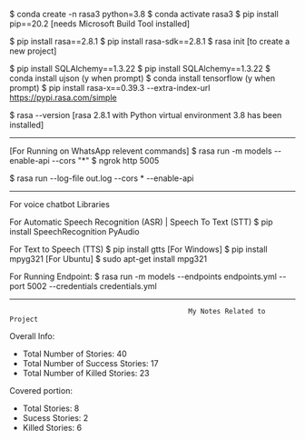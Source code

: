 $ conda create -n rasa3 python=3.8
$ conda activate rasa3
$ pip install pip==20.2
[needs Microsoft Build Tool installed]

$ pip install rasa==2.8.1
$ pip install rasa-sdk==2.8.1
$ rasa init [to create a new project]

$ pip install SQLAlchemy==1.3.22
$ pip install SQLAlchemy==1.3.22
$ conda install ujson (y when prompt)
$ conda install tensorflow (y when prompt)
$ pip install rasa-x==0.39.3 --extra-index-url https://pypi.rasa.com/simple

$ rasa --version
[rasa 2.8.1 with Python virtual environment 3.8 has been installed]

---------------------------------------------------------------------------------------------
[For Running on WhatsApp relevent commands]
$ rasa run -m models --enable-api --cors "*"
$ ngrok http 5005


$ rasa run --log-file out.log --cors * --enable-api

--------------------------------------------------------------------------------------------
For voice chatbot Libraries

For Automatic Speech Recognition (ASR) | Speech To Text (STT)
$ pip install SpeechRecognition PyAudio

For Text to Speech (TTS)
$ pip install gtts
[For Windows]
$ pip install mpyg321
[For Ubuntu]
$ sudo apt-get install mpg321


For Running Endpoint:
$ rasa run -m models --endpoints endpoints.yml --port 5002 --credentials credentials.yml 

--------------------------------------------------------------------------------------------------------------------------
                                                My Notes Related to Project
Overall Info:
- Total Number of Stories: 40
- Total Number of Success Stories: 17
- Total Number of Killed Stories: 23

Covered portion:
- Total Stories: 8
- Sucess Stories: 2
- Killed Stories: 6